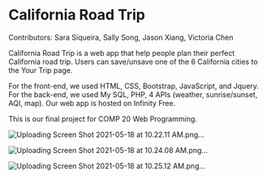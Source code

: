 # California Road Trip

Contributors: Sara Siqueira, Sally Song, Jason Xiang, Victoria Chen

California Road Trip is a web app that help people plan their perfect California road trip. Users can save/unsave one of the 6 California cities to the Your Trip page. 

For the front-end, we used HTML, CSS, Bootstrap, JavaScript, and Jquery. For the back-end, we used My SQL, PHP, 4 APIs (weather, sunrise/sunset, AQI, map). 
Our web app is hosted on Infinity Free. 

This is our final project for COMP 20 Web Programming. 

![Uploading Screen Shot 2021-05-18 at 10.22.11 AM.png…]()

![Uploading Screen Shot 2021-05-18 at 10.24.08 AM.png…]()

![Uploading Screen Shot 2021-05-18 at 10.25.12 AM.png…]()
